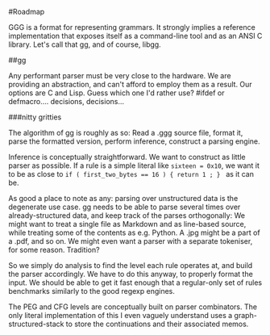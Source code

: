 #Roadmap

GGG is a format for representing grammars. It strongly implies a reference implementation that exposes itself as a command-line tool and as an ANSI C library. Let's call that gg, and of course, libgg. 

##gg

Any performant parser must be very close to the hardware. We are providing an abstraction, and can't afford to employ them as a result. Our options are C and Lisp. Guess which one I'd rather use? #ifdef or defmacro.... decisions, decisions... 

###nitty gritties

The algorithm of gg is roughly as so: Read a .ggg source file, format it, parse the formatted version, perform inference, construct a parsing engine. 

Inference is conceptually straightforward. We want to construct as little parser as possible. If a rule is a simple literal like ` sixteen = 0x10 `, we want it to be as close to `if ( first_two_bytes == 16 ) { return 1 ; } ` as it can be. 

As good a place to note as any: parsing over unstructured data is the degenerate use case. gg needs to be able to parse several times over already-structured data, and keep track of the parses orthogonally: We might want to treat a single file as Markdown and as line-based source, while treating some of the contents as e.g. Python. A .jpg might be a part of a .pdf, and so on. We might even want a parser with a separate tokeniser, for some reason. Tradition?

So we simply do analysis to find the level each rule operates at, and build the parser accordingly. We have to do this anyway, to properly format the input. We should be able to get it fast enough that a regular-only set of rules benchmarks similarly to the good regexp engines. 

The PEG and CFG levels are conceptually built on parser combinators. The only literal implementation of this I even vaguely understand uses a graph-structured-stack to store the continuations and their associated memos. 

